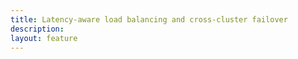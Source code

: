 ```yaml
---
title: Latency-aware load balancing and cross-cluster failover
description: 
layout: feature
---
```

